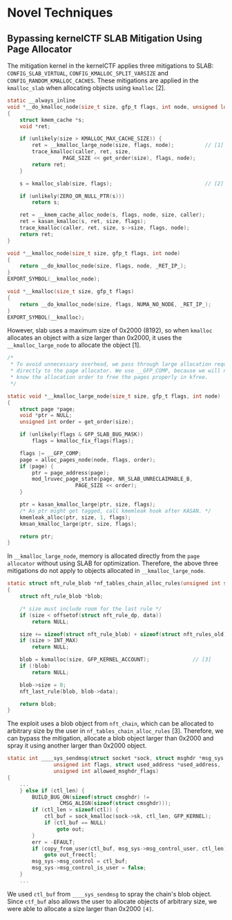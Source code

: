 # Novel Techniques

## Bypassing kernelCTF SLAB Mitigation Using Page Allocator

The mitigation kernel in the kernelCTF applies three mitigations to SLAB: `CONFIG_SLAB_VIRTUAL`, `CONFIG_KMALLOC_SPLIT_VARSIZE` and `CONFIG_RANDOM_KMALLOC_CACHES`. These mitigations are applied in the `kmalloc_slab` when allocating objects using `kmalloc` [2].

```c
static __always_inline
void *__do_kmalloc_node(size_t size, gfp_t flags, int node, unsigned long caller)
{
	struct kmem_cache *s;
	void *ret;

	if (unlikely(size > KMALLOC_MAX_CACHE_SIZE)) {
		ret = __kmalloc_large_node(size, flags, node);          // [1]
		trace_kmalloc(caller, ret, size,
			      PAGE_SIZE << get_order(size), flags, node);
		return ret;
	}

	s = kmalloc_slab(size, flags);								// [2]

	if (unlikely(ZERO_OR_NULL_PTR(s)))
		return s;

	ret = __kmem_cache_alloc_node(s, flags, node, size, caller);
	ret = kasan_kmalloc(s, ret, size, flags);
	trace_kmalloc(caller, ret, size, s->size, flags, node);
	return ret;
}

void *__kmalloc_node(size_t size, gfp_t flags, int node)
{
	return __do_kmalloc_node(size, flags, node, _RET_IP_);
}
EXPORT_SYMBOL(__kmalloc_node);

void *__kmalloc(size_t size, gfp_t flags)
{
	return __do_kmalloc_node(size, flags, NUMA_NO_NODE, _RET_IP_);
}
EXPORT_SYMBOL(__kmalloc);
```

However, slab uses a maximum size of 0x2000 (8192), so when `kmalloc` allocates an object with a size larger than 0x2000, it uses the `__kmalloc_large_node` to allocate the object [1].

```c
/*
 * To avoid unnecessary overhead, we pass through large allocation requests
 * directly to the page allocator. We use __GFP_COMP, because we will need to
 * know the allocation order to free the pages properly in kfree.
 */

static void *__kmalloc_large_node(size_t size, gfp_t flags, int node)
{
	struct page *page;
	void *ptr = NULL;
	unsigned int order = get_order(size);

	if (unlikely(flags & GFP_SLAB_BUG_MASK))
		flags = kmalloc_fix_flags(flags);

	flags |= __GFP_COMP;
	page = alloc_pages_node(node, flags, order);
	if (page) {
		ptr = page_address(page);
		mod_lruvec_page_state(page, NR_SLAB_UNRECLAIMABLE_B,
				      PAGE_SIZE << order);
	}

	ptr = kasan_kmalloc_large(ptr, size, flags);
	/* As ptr might get tagged, call kmemleak hook after KASAN. */
	kmemleak_alloc(ptr, size, 1, flags);
	kmsan_kmalloc_large(ptr, size, flags);

	return ptr;
}
```

In `__kmalloc_large_node`, memory is allocated directly from the `page allocator` without using SLAB for optimization. Therefore, the above three mitigations do not apply to objects allocated in `__kmalloc_large_node`.

```c
static struct nft_rule_blob *nf_tables_chain_alloc_rules(unsigned int size)
{
	struct nft_rule_blob *blob;

	/* size must include room for the last rule */
	if (size < offsetof(struct nft_rule_dp, data))
		return NULL;

	size += sizeof(struct nft_rule_blob) + sizeof(struct nft_rules_old);
	if (size > INT_MAX)
		return NULL;

	blob = kvmalloc(size, GFP_KERNEL_ACCOUNT);				// [3]
	if (!blob)
		return NULL;

	blob->size = 0;
	nft_last_rule(blob, blob->data);

	return blob;
}
```

The exploit uses a blob object from `nft_chain`, which can be allocated to arbitrary size by the user in `nf_tables_chain_alloc_rules` [3]. Therefore, we can bypass the mitigation, allocate a blob object larger than 0x2000 and spray it using another larger than 0x2000 object.

```c
static int ____sys_sendmsg(struct socket *sock, struct msghdr *msg_sys,
			   unsigned int flags, struct used_address *used_address,
			   unsigned int allowed_msghdr_flags)
{
    ...
	} else if (ctl_len) {
		BUILD_BUG_ON(sizeof(struct cmsghdr) !=
			     CMSG_ALIGN(sizeof(struct cmsghdr)));
		if (ctl_len > sizeof(ctl)) {
			ctl_buf = sock_kmalloc(sock->sk, ctl_len, GFP_KERNEL);          // [4]
			if (ctl_buf == NULL)
				goto out;
		}
		err = -EFAULT;
		if (copy_from_user(ctl_buf, msg_sys->msg_control_user, ctl_len))
			goto out_freectl;
		msg_sys->msg_control = ctl_buf;
		msg_sys->msg_control_is_user = false;
	}
    ...
```

We used `ctl_buf` from `____sys_sendmsg` to spray the chain's blob object. Since `ctf_buf` also allows the user to allocate objects of arbitrary size, we were able to allocate a size larger than 0x2000 `[4]`.